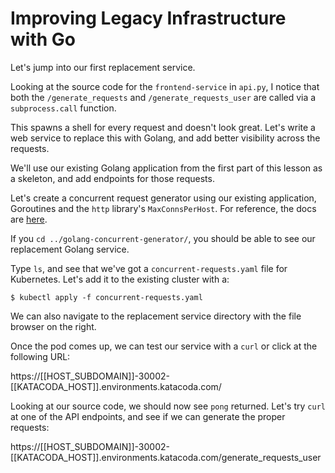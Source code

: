 # Improving Legacy Infrastructure with Go

Let's jump into our first replacement service.

Looking at the source code for the `frontend-service` in `api.py`, I notice that both the `/generate_requests` and `/generate_requests_user` are called via a `subprocess.call` function.

This spawns a shell for every request and doesn't look great. Let's write a web service to replace this with Golang, and add better visibility across the requests.

We'll use our existing Golang application from the first part of this lesson as a skeleton, and add endpoints for those requests.

Let's create a concurrent request generator using our existing application, Goroutines and the `http` library's `MaxConnsPerHost`. For reference, the docs are [here](https://golang.org/pkg/net/http/#Transport).

If you `cd ../golang-concurrent-generator/`, you should be able to see our replacement Golang service. 

Type `ls`, and see that we've got a `concurrent-requests.yaml` file for Kubernetes. Let's add it to the existing cluster with a:

`$ kubectl apply -f concurrent-requests.yaml`

We can also navigate to the replacement service directory with the file browser on the right.

Once the pod comes up, we can test our service with a `curl` or click at the following URL:

https://[[HOST_SUBDOMAIN]]-30002-[[KATACODA_HOST]].environments.katacoda.com/

Looking at our source code, we should now see `pong` returned. Let's try `curl` at one of the API endpoints, and see if we can generate the proper requests:

https://[[HOST_SUBDOMAIN]]-30002-[[KATACODA_HOST]].environments.katacoda.com/generate_requests_user
